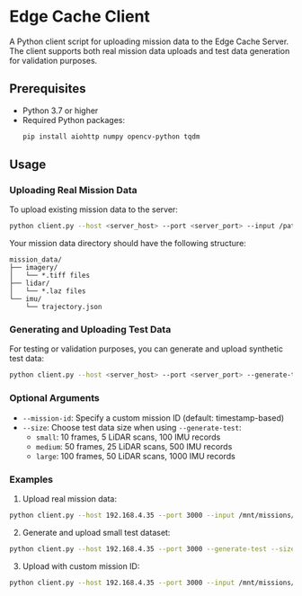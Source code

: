 # Edge Cache Client

A Python client script for uploading mission data to the Edge Cache Server. The client supports both real mission data uploads and test data generation for validation purposes.

## Prerequisites

- Python 3.7 or higher
- Required Python packages:
  ```bash
  pip install aiohttp numpy opencv-python tqdm
  ```

## Usage

### Uploading Real Mission Data

To upload existing mission data to the server:

```bash
python client.py --host <server_host> --port <server_port> --input /path/to/mission/data
```

Your mission data directory should have the following structure:
```
mission_data/
├── imagery/
│   └── *.tiff files
├── lidar/
│   └── *.laz files
└── imu/
    └── trajectory.json
```

### Generating and Uploading Test Data

For testing or validation purposes, you can generate and upload synthetic test data:

```bash
python client.py --host <server_host> --port <server_port> --generate-test --size <small|medium|large>
```

### Optional Arguments

- `--mission-id`: Specify a custom mission ID (default: timestamp-based)
- `--size`: Choose test data size when using `--generate-test`:
  - `small`: 10 frames, 5 LiDAR scans, 100 IMU records
  - `medium`: 50 frames, 25 LiDAR scans, 500 IMU records
  - `large`: 100 frames, 50 LiDAR scans, 1000 IMU records

### Examples

1. Upload real mission data:
```bash
python client.py --host 192.168.4.35 --port 3000 --input /mnt/missions/mission_001
```

2. Generate and upload small test dataset:
```bash
python client.py --host 192.168.4.35 --port 3000 --generate-test --size small
```

3. Upload with custom mission ID:
```bash
python client.py --host 192.168.4.35 --port 3000 --input /mnt/missions/mission_001 --mission-id custom_mission_123
```